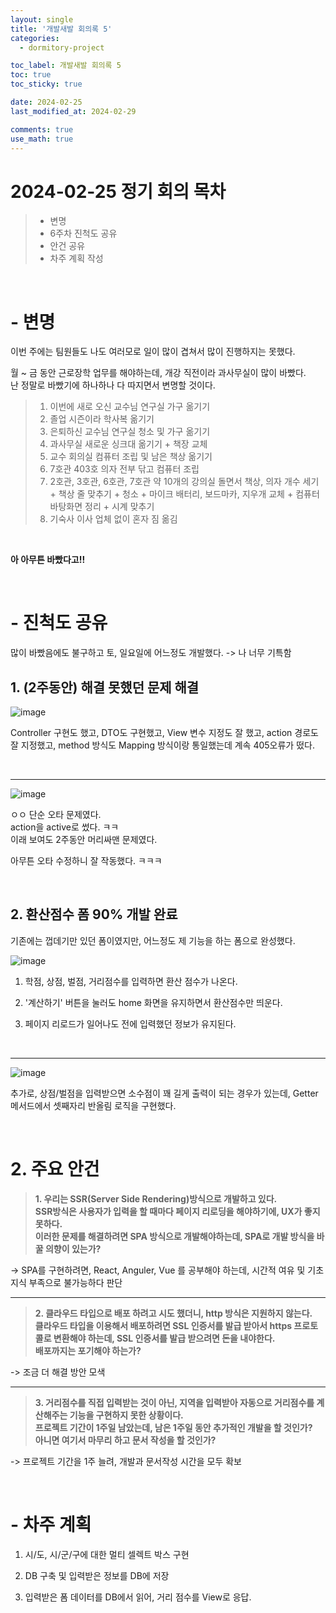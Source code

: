 ```yaml
---
layout: single
title: '개발새발 회의록 5'
categories:
  - dormitory-project

toc_label: 개발새발 회의록 5
toc: true
toc_sticky: true

date: 2024-02-25
last_modified_at: 2024-02-29

comments: true
use_math: true
---
```


# 2024-02-25 정기 회의 목차

> - 변명
> - 6주차 진척도 공유
> - 안건 공유
> - 차주 계획 작성

<br>

# - 변명

이번 주에는 팀원들도 나도 여러모로 일이 많이 겹쳐서 많이 진행하지는 못했다.  

월 ~ 금 동안 근로장학 업무를 해야하는데, 개강 직전이라 과사무실이 많이 바빴다.  
난 정말로 바빴기에 하나하나 다 따지면서 변명할 것이다.

> 1. 이번에 새로 오신 교수님 연구실 가구 옮기기
> 2. 졸업 시즌이라 학사복 옮기기
> 3. 은퇴하신 교수님 연구실 청소 및 가구 옮기기
> 4. 과사무실 새로운 싱크대 옮기기 + 책장 교체
> 5. 교수 회의실 컴퓨터 조립 및 남은 책상 옮기기
> 6. 7호관 403호 의자 전부 닦고 컴퓨터 조립
> 7. 2호관, 3호관, 6호관, 7호관 약 10개의 강의실 돌면서 책상, 의자 개수 세기 + 책상 줄 맞추기 + 청소 + 마이크 배터리, 보드마카, 지우개 교체 + 컴퓨터 바탕화면 정리 + 시계 맞추기  
> 8. 기숙사 이사 업체 없이 혼자 짐 옮김  

<br>

**아 아무튼 바빴다고!!**

<br>

# - 진척도 공유

많이 바빴음에도 불구하고 토, 일요일에 어느정도 개발했다.
-> 나 너무 기특함  

## 1. (2주동안) 해결 못했던 문제 해결

![image](https://github.com/lgwqwer/lgwqwer.github.io/assets/129755540/d6aa3847-1581-430c-a53f-217f794ea3ff)

Controller 구현도 했고, DTO도 구현했고, View 변수 지정도 잘 했고, action 경로도 잘 지정했고, method 방식도 Mapping 방식이랑 통일했는데 계속 405오류가 떴다.  

<br>
<hr>

![image](https://github.com/lgwqwer/lgwqwer.github.io/assets/129755540/6a752c91-a0d3-4a94-b45c-8460d4ab4162)

ㅇㅇ 단순 오타 문제였다.  
action을 active로 썼다. ㅋㅋ  
이래 보여도 2주동안 머리싸맨 문제였다.  

아무튼 오타 수정하니 잘 작동했다. ㅋㅋㅋ

<br>

## 2. 환산점수 폼 90% 개발 완료

기존에는 껍데기만 있던 폼이였지만, 어느정도 제 기능을 하는 폼으로 완성했다.  

![image](https://github.com/lgwqwer/lgwqwer.github.io/assets/129755540/1372a06f-3a37-436b-9dae-e20aaecfaa8f)

1. 학점, 상점, 벌점, 거리점수를 입력하면 환산 점수가 나온다.  

2. '계산하기' 버튼을 눌러도 home 화면을 유지하면서 환산점수만 띄운다.  

3. 페이지 리로드가 일어나도 전에 입력했던 정보가 유지된다. 

<br>
<hr>


![image](https://github.com/lgwqwer/lgwqwer.github.io/assets/129755540/47436ef4-3c80-46df-9136-7c7bd223de8a)

추가로, 상점/벌점을 입력받으면 소수점이 꽤 길게 출력이 되는 경우가 있는데, Getter 메서드에서 셋째자리 반올림 로직을 구현했다. 

<br>

# 2. 주요 안건

> **1. 우리는 SSR(Server Side Rendering)방식으로 개발하고 있다.  
SSR방식은 사용자가 입력을 할 때마다 페이지 리로딩을 해야하기에, UX가 좋지 못하다.  
이러한 문제를 해결하려면 SPA 방식으로 개발해야하는데, SPA로 개발 방식을 바꿀 의향이 있는가?**

-> SPA를 구현하려면, React, Anguler, Vue 를 공부해야 하는데, 시간적 여유 및 기초 지식 부족으로 불가능하다 판단

<hr>

> **2. 클라우드 타입으로 배포 하려고 시도 했더니, http 방식은 지원하지 않는다.  
클라우드 타입을 이용해서 배포하려면 SSL 인증서를 발급 받아서 https 프로토콜로 변환해야 하는데, SSL 인증서를 발급 받으려면 돈을 내야한다.  
배포까지는 포기해야 하는가?**  

-> 조금 더 해결 방안 모색

<hr>

> **3. 거리점수를 직접 입력받는 것이 아닌, 지역을 입력받아 자동으로 거리점수를 계산해주는 기능을 구현하지 못한 상황이다.  
프로젝트 기간이 1주일 남았는데, 남은 1주일 동안 추가적인 개발을 할 것인가?  
아니면 여기서 마무리 하고 문서 작성을 할 것인가?**

-> 프로젝트 기간을 1주 늘려, 개발과 문서작성 시간을 모두 확보

<br>

# - 차주 계획

1. 시/도, 시/군/구에 대한 멀티 셀렉트 박스 구현

2. DB 구축 및 입력받은 정보를 DB에 저장

3. 입력받은 폼 데이터를 DB에서 읽어, 거리 점수를 View로 응답.
